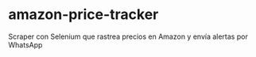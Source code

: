 # amazon-price-tracker
Scraper con Selenium que rastrea precios en Amazon y envía alertas por WhatsApp
